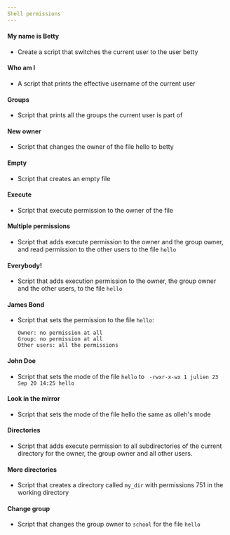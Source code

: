 ```yaml
---
Shell permissions
---
```

#### My name is Betty
* Create a script that switches the current user to the user betty

#### Who am I 
* A script that prints the effective username of the current user

#### Groups
* Script that prints all the groups the current user is part of

#### New owner
* Script that changes the owner of the file hello to betty

#### Empty
* Script that creates an empty file

#### Execute
* Script that execute permission to the owner of the file

#### Multiple permissions
* Script that adds execute permission to the owner and the group owner, and read permission to the other users to the file `hello`

#### Everybody!
* Script that adds execution permission to the owner, the group owner and the other users, to the file `hello`

#### James Bond
* Script that sets the permission to the file `hello`:
	```
	Owner: no permission at all
	Group: no permission at all
	Other users: all the permissions
	```
#### John Doe
* Script that sets the mode of the file `hello` to 
	` -rwxr-x-wx 1 julien 23 Sep 20 14:25 hello`

#### Look in the mirror
* Script that sets the mode of the file hello the same as olleh's mode

#### Directories
* Script that adds execute permission to all subdirectories of the current directory for the owner, the group owner and all other users.

#### More directories
* Script that creates a directory called `my_dir` with permissions 751 in the working directory

#### Change group
* Script that changes the group owner to `school` for the file `hello`
